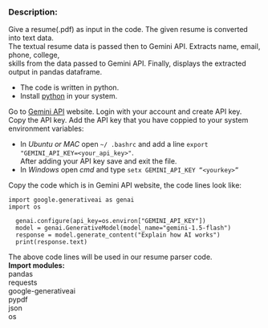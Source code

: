### Description:
Give a resume(.pdf) as input in the code. The given resume is converted into text data.  
The textual resume data is passed then to Gemini API. Extracts name, email, phone, college,  
skills from the data passed to Gemini API. Finally, displays the extracted output in pandas dataframe.

- The code is written in python.
- Install [python](https://www.python.org) in your system.

Go to [Gemini API](https://ai.google.dev/) website. Login with your account and create API key.  
Copy the API key. Add the API key that you have coppied to your system environment variables:  
- In *Ubuntu or MAC* open ``~/ .bashrc`` and add a line ``export "GEMINI_API_KEY=<your_api_key>"``.  
After adding your API key save and exit the file.
- In *Windows* open *cmd* and type ``setx GEMINI_API_KEY “<yourkey>”``

Copy the code which is in Gemini API website, the code lines look like:  
```
import google.generativeai as genai  
import os

  genai.configure(api_key=os.environ["GEMINI_API_KEY"])  
  model = genai.GenerativeModel(model_name="gemini-1.5-flash")  
  response = model.generate_content("Explain how AI works")  
  print(response.text)
```
The above code lines will be used in our resume parser code.  
**Import modules:**  
pandas  
requests  
google-generativeai  
pypdf  
json  
os
